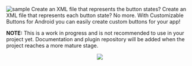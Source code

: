 ![sample](https://i.imgur.com/OdhHqR4.png)
Create an XML file that represents the button states? Create an XML file that represents each button state? No more. With Customizable Buttons for Android you can easily create custom buttons for your app!

**NOTE:** This is a work in progress and is not recommended to use in your project yet. Documentation and plugin repository will be added when the project reaches a more mature stage.

<p align="center">
  <img src="https://i.imgur.com/FKsu7rS.gif">
</p>

